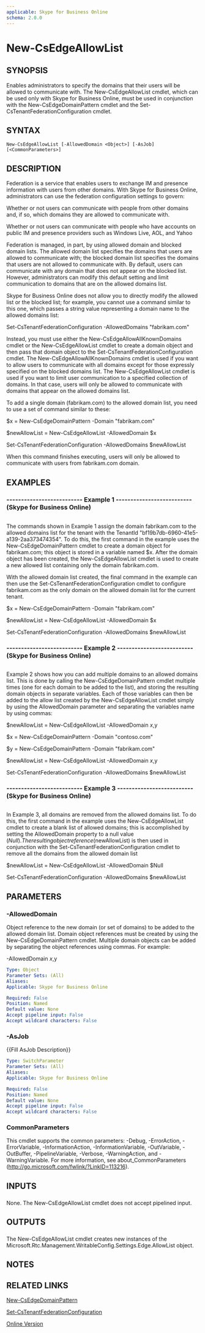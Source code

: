 ```yaml
---
applicable: Skype for Business Online
schema: 2.0.0
---
```


# New-CsEdgeAllowList

## SYNOPSIS
Enables administrators to specify the domains that their users will be allowed to communicate with.
The New-CsEdgeAllowList cmdlet, which can be used only with Skype for Business Online, must be used in conjunction with the New-CsEdgeDomainPattern cmdlet and the Set-CsTenantFederationConfiguration cmdlet.

## SYNTAX

```
New-CsEdgeAllowList [-AllowedDomain <Object>] [-AsJob] [<CommonParameters>]
```

## DESCRIPTION
Federation is a service that enables users to exchange IM and presence information with users from other domains.
With Skype for Business Online, administrators can use the federation configuration settings to govern:

Whether or not users can communicate with people from other domains and, if so, which domains they are allowed to communicate with.

Whether or not users can communicate with people who have accounts on public IM and presence providers such as Windows Live, AOL, and Yahoo

Federation is managed, in part, by using allowed domain and blocked domain lists.
The allowed domain list specifies the domains that users are allowed to communicate with; the blocked domain list specifies the domains that users are not allowed to communicate with.
By default, users can communicate with any domain that does not appear on the blocked list.
However, administrators can modify this default setting and limit communication to domains that are on the allowed domains list.

Skype for Business Online does not allow you to directly modify the allowed list or the blocked list; for example, you cannot use a command similar to this one, which passes a string value representing a domain name to the allowed domains list:

Set-CsTenantFederationConfiguration -AllowedDomains "fabrikam.com"

Instead, you must use either the New-CsEdgeAllowAllKnownDomains cmdlet or the New-CsEdgeAllowList cmdlet to create a domain object and then pass that domain object to the Set-CsTenantFederationConfiguration cmdlet.
The New-CsEdgeAllowAllKnownDomains cmdlet is used if you want to allow users to communicate with all domains except for those expressly specified on the blocked domains list.
The New-CsEdgeAllowList cmdlet is used if you want to limit user communication to a specified collection of domains.
In that case, users will only be allowed to communicate with domains that appear on the allowed domains list.

To add a single domain (fabrikam.com) to the allowed domain list, you need to use a set of command similar to these:

$x = New-CsEdgeDomainPattern -Domain "fabrikam.com"

$newAllowList = New-CsEdgeAllowList -AllowedDomain $x

Set-CsTenantFederationConfiguration -AllowedDomains $newAllowList

When this command finishes executing, users will only be allowed to communicate with users from fabrikam.com domain.

## EXAMPLES

### -------------------------- Example 1 -------------------------- (Skype for Business Online)
```

```

The commands shown in Example 1 assign the domain fabrikam.com to the allowed domains list for the tenant with the TenantId "bf19b7db-6960-41e5-a139-2aa373474354".
To do this, the first command in the example uses the New-CsEdgeDomainPattern cmdlet to create a domain object for fabrikam.com; this object is stored in a variable named $x.
After the domain object has been created, the New-CsEdgeAllowList cmdlet is used to create a new allowed list containing only the domain fabrikam.com.

With the allowed domain list created, the final command in the example can then use the Set-CsTenantFederationConfiguration cmdlet to configure fabrikam.com as the only domain on the allowed domain list for the current tenant.

$x = New-CsEdgeDomainPattern -Domain "fabrikam.com"

$newAllowList = New-CsEdgeAllowList -AllowedDomain $x

Set-CsTenantFederationConfiguration -AllowedDomains $newAllowList

### -------------------------- Example 2 -------------------------- (Skype for Business Online)
```

```

Example 2 shows how you can add multiple domains to an allowed domains list.
This is done by calling the New-CsEdgeDomainPattern cmdlet multiple times (one for each domain to be added to the list), and storing the resulting domain objects in separate variables.
Each of those variables can then be added to the allow list created by the New-CsEdgeAllowList cmdlet simply by using the AllowedDomain parameter and separating the variables name by using commas:

$newAllowList = New-CsEdgeAllowList -AllowedDomain $x,$y

$x = New-CsEdgeDomainPattern -Domain "contoso.com"

$y = New-CsEdgeDomainPattern -Domain "fabrikam.com"

$newAllowList = New-CsEdgeAllowList -AllowedDomain $x,$y

Set-CsTenantFederationConfiguration -AllowedDomains $newAllowList

### -------------------------- Example 3 -------------------------- (Skype for Business Online)
```

```

In Example 3, all domains are removed from the allowed domains list.
To do this, the first command in the example uses the New-CsEdgeAllowList cmdlet to create a blank list of allowed domains; this is accomplished by setting the AllowedDomain property to a null value ($Null).
The resulting object reference ($newAllowList) is then used in conjunction with the Set-CsTenantFederationConfiguration cmdlet to remove all the domains from the allowed domain list

$newAllowList = New-CsEdgeAllowList -AllowedDomain $Null

Set-CsTenantFederationConfiguration -AllowedDomains $newAllowList

## PARAMETERS

### -AllowedDomain
Object reference to the new domain (or set of domains) to be added to the allowed domain list.
Domain object references must be created by using the New-CsEdgeDomainPattern cmdlet.
Multiple domain objects can be added by separating the object references using commas.
For example:

-AllowedDomain $x,$y

```yaml
Type: Object
Parameter Sets: (All)
Aliases: 
Applicable: Skype for Business Online

Required: False
Position: Named
Default value: None
Accept pipeline input: False
Accept wildcard characters: False
```

### -AsJob
{{Fill AsJob Description}}

```yaml
Type: SwitchParameter
Parameter Sets: (All)
Aliases: 
Applicable: Skype for Business Online

Required: False
Position: Named
Default value: None
Accept pipeline input: False
Accept wildcard characters: False
```

### CommonParameters
This cmdlet supports the common parameters: -Debug, -ErrorAction, -ErrorVariable, -InformationAction, -InformationVariable, -OutVariable, -OutBuffer, -PipelineVariable, -Verbose, -WarningAction, and -WarningVariable. For more information, see about_CommonParameters (http://go.microsoft.com/fwlink/?LinkID=113216).

## INPUTS

###  
None.
The New-CsEdgeAllowList cmdlet does not accept pipelined input.

## OUTPUTS

###  
The New-CsEdgeAllowList cmdlet creates new instances of the Microsoft.Rtc.Management.WritableConfig.Settings.Edge.AllowList object.

## NOTES

## RELATED LINKS

[New-CsEdgeDomainPattern]()

[Set-CsTenantFederationConfiguration]()

[Online Version](http://technet.microsoft.com/EN-US/library/81bea75c-c8c0-457c-b9eb-8b1c336c22fc(OCS.15).aspx)

